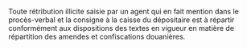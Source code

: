 Toute rétribution illicite saisie par un agent qui en
fait mention dans le procès-verbal et la consigne à la caisse du
dépositaire est à répartir conformément aux dispositions des textes en
vigueur en matière de répartition des amendes et confiscations
douanières.